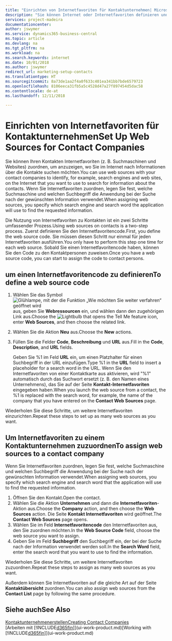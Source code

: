 ```yaml
---
title: "Einrichten von Internetfavoriten für Kontaktunternehmen| Microsoft Docs"
description: "Sie können Internet oder Internetfavoriten definieren und diese einem Kontaktunternehmen zuordnen, die Ihnen helfen, zu identifizieren, wie Sie nach Informationen über die Kontakte suchen möchten."
services: project-madeira
documentationcenter: 
author: jswymer
ms.service: dynamics365-business-central
ms.topic: article
ms.devlang: na
ms.tgt_pltfrm: na
ms.workload: na
ms.search.keywords: internet
ms.date: 10/01/2018
ms.author: jswymer
redirect_url: marketing-setup-contacts
ms.translationtype: HT
ms.sourcegitcommit: 8a73de1aa2f4a0f633c401ea341bb7bde6579723
ms.openlocfilehash: 8106eeca31fb5a5c4528d47a27f897454d5dac58
ms.contentlocale: de-at
ms.lasthandoff: 12/11/2018

---
```

# <a name="set-up-web-sources-for-contact-companies"></a><span data-ttu-id="1ccf7-103">Einrichten von Internetfavoriten für Kontaktunternehmen</span><span class="sxs-lookup"><span data-stu-id="1ccf7-103">Set Up Web Sources for Contact Companies</span></span>
<span data-ttu-id="1ccf7-104">Sie können Ihren Kontakten Internetfavoriten (z. B. Suchmaschinen und Websites) zuordnen, um anzuzeigen, wo Sie im Internet nach Informationen über die Kontakte suchen möchten.</span><span class="sxs-lookup"><span data-stu-id="1ccf7-104">You can use web sources with your contact companies to identify, for example, search engines and web sites, on the Internet that you want to use to search for information about the contacts.</span></span> <span data-ttu-id="1ccf7-105">Wenn Sie Internetfavoriten zuordnen, legen Sie fest, welche Suchmaschine und welchen Suchbegriff die Anwendung bei der Suche nach der gewünschten Information verwendet.</span><span class="sxs-lookup"><span data-stu-id="1ccf7-105">When assigning web sources, you specify which search engine and search word the application will use to find the requested information.</span></span>

<span data-ttu-id="1ccf7-106">Die Nutzung von Internetfavoriten zu Kontakten ist ein zwei Schritte umfassender Prozess.</span><span class="sxs-lookup"><span data-stu-id="1ccf7-106">Using web sources on contacts is a two-step process.</span></span> <span data-ttu-id="1ccf7-107">Zuerst definieren Sie den Internetfavoritencode.</span><span class="sxs-lookup"><span data-stu-id="1ccf7-107">First, you define the web source code.</span></span> <span data-ttu-id="1ccf7-108">Sie müssen diesen Schritt nur einmal für jeden Internetfavoriten ausführen.</span><span class="sxs-lookup"><span data-stu-id="1ccf7-108">You only have to perform this step one time for each web source.</span></span> <span data-ttu-id="1ccf7-109">Sobald Sie einen Internetfavoritencode haben, können Sie den Code zu den Kontaktpersonen zuweisen.</span><span class="sxs-lookup"><span data-stu-id="1ccf7-109">Once you have a web source code, you can start to assign the code to contact persons.</span></span>

## <a name="to-define-a-web-source-code"></a><span data-ttu-id="1ccf7-110">um einen Internetfavoritencode zu definieren</span><span class="sxs-lookup"><span data-stu-id="1ccf7-110">To define a web source code</span></span>
1. <span data-ttu-id="1ccf7-111">Wählen Sie das Symbol ![Glühlampe, mit der die Funktion „Wie möchten Sie weiter verfahren“ geöffnet wird](media/ui-search/search_small.png "Wie möchten Sie weiter verfahren?") aus, geben Sie **Webressourcen** ein, und wählen dann den zugehörigen Link aus.</span><span class="sxs-lookup"><span data-stu-id="1ccf7-111">Choose the ![Lightbulb that opens the Tell Me feature](media/ui-search/search_small.png "Tell me what you want to do") icon, enter **Web Sources**, and then choose the related link.</span></span>
2. <span data-ttu-id="1ccf7-112">Wählen Sie die Aktion **Neu** aus.</span><span class="sxs-lookup"><span data-stu-id="1ccf7-112">Choose the **New** actions.</span></span>
3. <span data-ttu-id="1ccf7-113">Füllen Sie die Felder **Code**, **Beschreibung** und **URL** aus.</span><span class="sxs-lookup"><span data-stu-id="1ccf7-113">Fill in the **Code**, **Description**, and **URL** fields.</span></span>

    <span data-ttu-id="1ccf7-114">Geben Sie %1 im Feld **URL** ein, um einen Platzhalter für einen Suchbegriff in der URL einzufügen.</span><span class="sxs-lookup"><span data-stu-id="1ccf7-114">Type %1 in the **URL** field to insert a placeholder for a search word in the URL.</span></span> <span data-ttu-id="1ccf7-115">Wenn Sie den Internetfavoriten von einer Kontaktkarte aus aktivieren, wird "%1" automatisch durch das Suchwort ersetzt (z. B. den Namen eines Unternehmens), das Sie auf der Seite **Kontakt-Internetfavoriten** eingegeben haben.</span><span class="sxs-lookup"><span data-stu-id="1ccf7-115">When you launch the web source from a contact, the %1 is replaced with the search word, for example, the name of the company that you have entered on the **Contact Web Sources** page.</span></span>

<span data-ttu-id="1ccf7-116">Wiederholen Sie diese Schritte, um weitere Internetfavoriten einzurichten.</span><span class="sxs-lookup"><span data-stu-id="1ccf7-116">Repeat these steps to set up as many web sources as you want.</span></span>

## <a name="to-assign-web-sources-to-a-contact-company"></a><span data-ttu-id="1ccf7-117">Um Internetfavoriten zu einem Kontaktunternehmen zuzuordnen</span><span class="sxs-lookup"><span data-stu-id="1ccf7-117">To assign web sources to a contact company</span></span>
<span data-ttu-id="1ccf7-118">Wenn Sie Internetfavoriten zuordnen, legen Sie fest, welche Suchmaschine und welchen Suchbegriff die Anwendung bei der Suche nach der gewünschten Information verwendet.</span><span class="sxs-lookup"><span data-stu-id="1ccf7-118">When assigning web sources, you specify which search engine and search word that the application will use to find the requested information.</span></span>

1. <span data-ttu-id="1ccf7-119">Öffnen Sie den Kontakt.</span><span class="sxs-lookup"><span data-stu-id="1ccf7-119">Open the contact.</span></span>
2. <span data-ttu-id="1ccf7-120">Wählen Sie die Aktion **Unternehmen** und dann die **Internetfavoriten**-Aktion aus.</span><span class="sxs-lookup"><span data-stu-id="1ccf7-120">Choose the **Company** action, and then choose the **Web Sources** action.</span></span> <span data-ttu-id="1ccf7-121">Die Seite **Kontakt Internetfavoriten** wird geöffnet.</span><span class="sxs-lookup"><span data-stu-id="1ccf7-121">The **Contact Web Sources** page opens.</span></span>
3. <span data-ttu-id="1ccf7-122">Wählen Sie im Feld **Internetfavoritencode** den Internetfavoriten aus, den Sie zuordnen möchten.</span><span class="sxs-lookup"><span data-stu-id="1ccf7-122">In the **Web Source Code** field, choose the web source you want to assign.</span></span>
4. <span data-ttu-id="1ccf7-123">Geben Sie im Feld **Suchbegriff** den Suchbegriff ein, der bei der Suche nach der Information verwendet werden soll.</span><span class="sxs-lookup"><span data-stu-id="1ccf7-123">In the **Search Word** field, enter the search word that you want to use to find the information.</span></span>

<span data-ttu-id="1ccf7-124">Wiederholen Sie diese Schritte, um weitere Internetfavoriten zuzuordnen.</span><span class="sxs-lookup"><span data-stu-id="1ccf7-124">Repeat these steps to assign as many web sources as you want.</span></span>

<span data-ttu-id="1ccf7-125">Außerdem können Sie Internetfavoriten auf die gleiche Art auf der Seite **Kontaktübersicht** zuordnen.</span><span class="sxs-lookup"><span data-stu-id="1ccf7-125">You can also assign web sources from the **Contact List** page by following the same procedure.</span></span>

## <a name="see-also"></a><span data-ttu-id="1ccf7-126">Siehe auch</span><span class="sxs-lookup"><span data-stu-id="1ccf7-126">See Also</span></span>
[<span data-ttu-id="1ccf7-127">Kontaktunternehmenerstellen</span><span class="sxs-lookup"><span data-stu-id="1ccf7-127">Creating Contact Companies</span></span>](marketing-create-contact-companies.md)  
<span data-ttu-id="1ccf7-128">[Arbeiten mit [!INCLUDE[d365fin](includes/d365fin_md.md)]](ui-work-product.md)</span><span class="sxs-lookup"><span data-stu-id="1ccf7-128">[Working with [!INCLUDE[d365fin](includes/d365fin_md.md)]](ui-work-product.md)</span></span>


